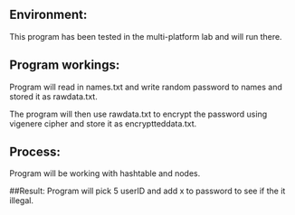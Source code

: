 ## Environment: 
This program has been tested in the multi-platform lab and will run there.

## Program workings:
Program will read in names.txt and write random password to names and stored it as rawdata.txt.

The program will then use rawdata.txt to encrypt the password using vigenere cipher and store it as encryptteddata.txt.

## Process:
Program will be working with hashtable and nodes. 

##Result:
Program will pick 5 userID and add x to password to see if the it illegal.





